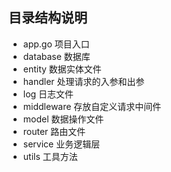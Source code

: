 ## 目录结构说明
- app.go 项目入口
- database 数据库
- entity 数据实体文件
- handler 处理请求的入参和出参
- log 日志文件
- middleware 存放自定义请求中间件
- model 数据操作文件
- router 路由文件
- service 业务逻辑层
- utils 工具方法
